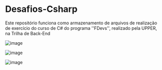 # Desafios-Csharp
Este repositório funciona como armazenamento de arquivos de realização de exercício do curso de C# do programa ''FDevs'', realizado pela UPPER, na Trilha de Back-End

![image](https://github.com/user-attachments/assets/9a85ec49-1070-44f9-ab81-603e193409bb)

![image](https://github.com/user-attachments/assets/b9e4a2a1-2610-4f08-ac3f-8f555ad48410)


![image](https://github.com/user-attachments/assets/dadb0ea6-adbf-48bb-b9f0-cfd8e61f7374)
